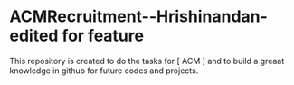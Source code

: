 # ACMRecruitment--Hrishinandan- edited for feature
This repository is created to do the tasks for [ ACM ] and to build a greaat knowledge in github for future codes and projects.
